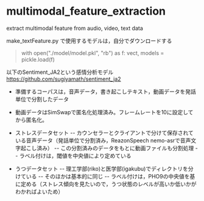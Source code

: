 # multimodal_feature_extraction
extract multimodal feature from audio, video, text data

 make_textFeature.py で使用するモデルは，自分でダウンロードする

> with open("./model/model.pkl", "rb") as f:
>    vect, models = pickle.load(f)

以下のSentiment_JA2という感情分析モデル
 https://github.com/sugiyamath/sentiment_ja2


- 準備するコーパスは，音声データ，書き起こしテキスト，動画データを発話単位で分割したデータ
- 動画データはSimSwapで匿名化処理済み。フレームレートを10に設定してから匿名化。

- ストレスデータセット
-- カウンセラーとクライアントで分けて保存されている音声データ（発話単位で分割済み，ReazonSpeech nemo-asrで音声文字起こし済み）
-- この分割済みのデータをもとに動画ファイルも分割処理
-- ラベル付けは，閾値を中央値により定めている
  
- うつデータセット
-- 理工学部(riko)と医学部(igakubu)でディレクトリを分けている
-- そのほかは基本的に同じ
-- ラベル付けは，PHO9の中央値を基に定める（ストレス傾向を見たいので，うつ状態のレベルが高いか低いかがわかればよいため）
